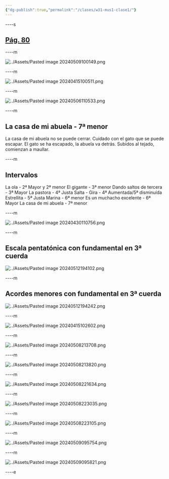 ```yaml
---
{"dg-publish":true,"permalink":"/clases/w31-mus1-clase1/"}
---
```



----s

## [Pág. 80](https://www.blinklearning.com/v/1714044658/theme_tmpux/launch.php?theme=tmpux#activity/4239478/65132334/421303522)

----m

![../Assets/Pasted image 20240509100149.png](/img/user/Assets/Pasted%20image%2020240509100149.png)

----m

![../Assets/Pasted image 20240415100511.png](/img/user/Assets/Pasted%20image%2020240415100511.png)
 
----m

![../Assets/Pasted image 20240506110533.png](/img/user/Assets/Pasted%20image%2020240506110533.png)

----m

## La casa de mi abuela - 7ª menor

La casa de mi abuela no se puede cerrar.
Cuidado con el gato que se puede escapar.
El gato se ha escapado, la abuela va detrás.
Subidos al tejado, comienzan a maullar.

----m

## Intervalos

La ola - 2ª Mayor y 2ª menor
El gigante - 3ª menor
Dando saltos de tercera - 3ª Mayor
La pastora - 4ª Justa
Salta - Gira - 4ª Aumentada/5ª disminuída
Estrellita - 5ª Justa
Marina - 6ª menor
Es un muchacho excelente - 6ª Mayor
La casa de mi abuela - 7ª menor

----m

![../Assets/Pasted image 20240430110756.png](/img/user/Assets/Pasted%20image%2020240430110756.png)

----m

## Escala pentatónica con fundamental en 3ª cuerda

![../Assets/Pasted image 20240512194102.png](/img/user/Assets/Pasted%20image%2020240512194102.png)

----m

## Acordes menores con fundamental en 3ª cuerda

![../Assets/Pasted image 20240512194242.png](/img/user/Assets/Pasted%20image%2020240512194242.png)

----m

![../Assets/Pasted image 20240415102602.png](/img/user/Assets/Pasted%20image%2020240415102602.png)

----m

![../Assets/Pasted image 20240508213708.png](/img/user/Assets/Pasted%20image%2020240508213708.png)

----m

![../Assets/Pasted image 20240508213820.png](/img/user/Assets/Pasted%20image%2020240508213820.png)

----m

![../Assets/Pasted image 20240508221634.png](/img/user/Assets/Pasted%20image%2020240508221634.png)

----m

![../Assets/Pasted image 20240508223035.png](/img/user/Assets/Pasted%20image%2020240508223035.png)

----m

![../Assets/Pasted image 20240508223105.png](/img/user/Assets/Pasted%20image%2020240508223105.png)

----m

![../Assets/Pasted image 20240509095754.png](/img/user/Assets/Pasted%20image%2020240509095754.png)

----m

![../Assets/Pasted image 20240509095821.png](/img/user/Assets/Pasted%20image%2020240509095821.png)

----e